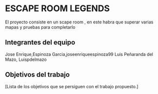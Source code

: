 # ESCAPE ROOM LEGENDS

El proyecto consiste en un scape room , en este habra que superar varias mapas y pruebas para completarlo

## Integrantes del equipo

Jose Enrique,Espinoza Garcia,joseenriqueespinoza99
Luis Peñaranda del Mazo, Luispdelmazo

## Objetivos del trabajo

[Lista de los objetivos que se persiguen con el trabajo propuesto.]
